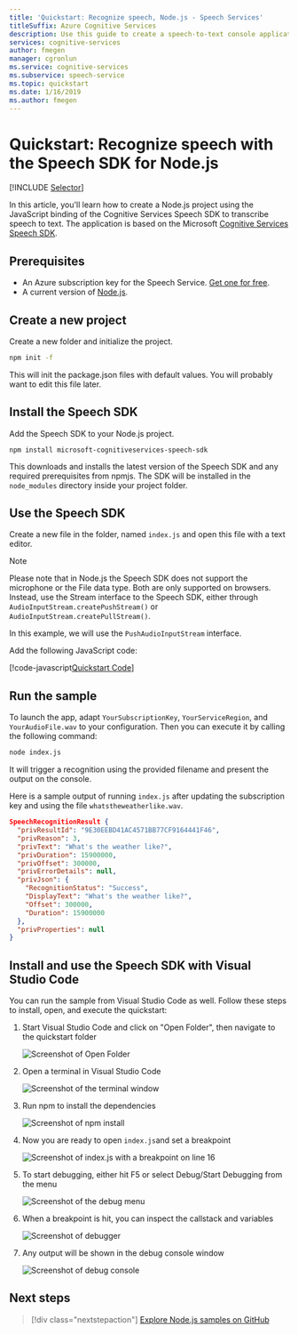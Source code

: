 ```yaml
---
title: 'Quickstart: Recognize speech, Node.js - Speech Services'
titleSuffix: Azure Cognitive Services
description: Use this guide to create a speech-to-text console application using the Speech SDK for Node.js. When finished, you can use your computer's microphone to transcribe speech to text in real time.
services: cognitive-services
author: fmegen
manager: cgronlun
ms.service: cognitive-services
ms.subservice: speech-service
ms.topic: quickstart
ms.date: 1/16/2019
ms.author: fmegen
---
```


# Quickstart: Recognize speech with the Speech SDK for Node.js

[!INCLUDE [Selector](../../../includes/cognitive-services-speech-service-quickstart-selector.md)]

In this article, you'll learn how to create a Node.js project using the JavaScript binding of the Cognitive Services Speech SDK to transcribe speech to text.
The application is based on the Microsoft [Cognitive Services Speech SDK](https://aka.ms/csspeech/npmpackage).

## Prerequisites

* An Azure subscription key for the Speech Service. [Get one for free](get-started.md).
* A current version of [Node.js](https://nodejs.org).

## Create a new project

Create a new folder and initialize the project.

```sh
npm init -f
```

This will init the package.json files with default values. You will probably want to edit this file later.

## Install the Speech SDK

Add the Speech SDK to your Node.js project.

```
npm install microsoft-cognitiveservices-speech-sdk
```

This downloads and installs the latest version of the Speech SDK and any required prerequisites from npmjs. The SDK will be installed in the `node_modules` directory inside your project folder.

## Use the Speech SDK

Create a new file in the folder, named `index.js` and open this file with a text editor.

> [!NOTE]
> Please note that in Node.js the Speech SDK does not support the microphone or the File data type. Both are only supported on browsers. Instead, use the Stream interface to the Speech SDK, either through `AudioInputStream.createPushStream()` or `AudioInputStream.createPullStream()`.

In this example, we will use the `PushAudioInputStream` interface.

Add the following JavaScript code:

[!code-javascript[Quickstart Code](~/samples-cognitive-services-speech-sdk/quickstart/js-node/index.js#code)]

## Run the sample

To launch the app, adapt `YourSubscriptionKey`, `YourServiceRegion`, and `YourAudioFile.wav` to your configuration. Then you can execute it by calling the following command:

```sh
node index.js
```

It will trigger a recognition using the provided filename and present the output on the console.

Here is a sample output of running `index.js` after updating the subscription key and using the file `whatstheweatherlike.wav`.

```json
SpeechRecognitionResult {
  "privResultId": "9E30EEBD41AC4571BB77CF9164441F46",
  "privReason": 3,
  "privText": "What's the weather like?",
  "privDuration": 15900000,
  "privOffset": 300000,
  "privErrorDetails": null,
  "privJson": {
    "RecognitionStatus": "Success",
    "DisplayText": "What's the weather like?",
    "Offset": 300000,
    "Duration": 15900000
  },
  "privProperties": null
}
```

## Install and use the Speech SDK with Visual Studio Code

You can run the sample from Visual Studio Code as well. Follow these steps to install, open, and execute the quickstart:

1. Start Visual Studio Code and click on "Open Folder", then navigate to the quickstart folder

   ![Screenshot of Open Folder](media/sdk/qs-js-node-01-open_project.png)

1. Open a terminal in Visual Studio Code

   ![Screenshot of the terminal window](media/sdk/qs-js-node-02_open_terminal.png)

1. Run npm to install the dependencies

   ![Screenshot of npm install](media/sdk/qs-js-node-03-npm_install.png)

1. Now you are ready to open `index.js`and set a breakpoint

   ![Screenshot of index.js with a breakpoint on line 16](media/sdk/qs-js-node-04-setup_breakpoint.png)

1. To start debugging, either hit F5 or select Debug/Start Debugging from the menu

   ![Screenshot of the debug menu](media/sdk/qs-js-node-05-start_debugging.png)

1. When a breakpoint is hit, you can inspect the callstack and variables

   ![Screenshot of debugger](media/sdk/qs-js-node-06-hit_breakpoint.png)

1. Any output will be shown in the debug console window

   ![Screenshot of debug console](media/sdk/qs-js-node-07-debug_output.png)

## Next steps

> [!div class="nextstepaction"]
> [Explore Node.js samples on GitHub](https://aka.ms/csspeech/samples)
